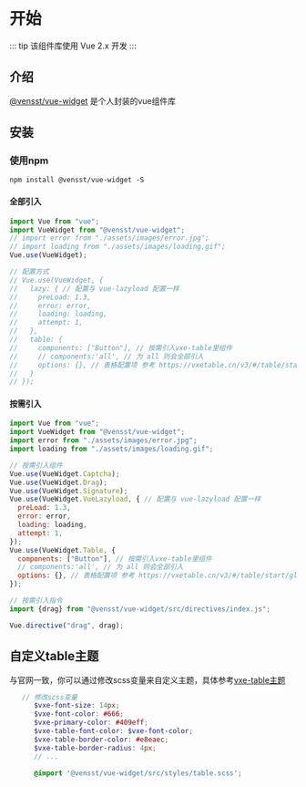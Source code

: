 # 开始

::: tip
该组件库使用 Vue 2.x 开发
:::

## 介绍

[@vensst/vue-widget](https://github.com/vensst/vue-widget) 是个人封装的vue组件库

## 安装

### 使用npm

```shell
npm install @vensst/vue-widget -S
```

#### 全部引入

```js
import Vue from "vue";
import VueWidget from "@vensst/vue-widget";
// import error from "./assets/images/error.jpg";
// import loading from "./assets/images/loading.gif";
Vue.use(VueWidget);

// 配置方式
// Vue.use(VueWidget, {
//   lazy: { // 配置与 vue-lazyload 配置一样
//     preLoad: 1.3,
//     error: error,
//     loading: loading,
//     attempt: 1,
//   },
//   table: {
//     components: ["Button"], // 按需引入vxe-table里组件
//     // components:'all', // 为 all 则会全部引入
//     options: {}, // 表格配置项 参考 https://vxetable.cn/v3/#/table/start/global
//   }
// });
```

#### 按需引入

```js
import Vue from "vue";
import VueWidget from "@vensst/vue-widget";
import error from "./assets/images/error.jpg";
import loading from "./assets/images/loading.gif";

// 按需引入组件
Vue.use(VueWidget.Captcha);
Vue.use(VueWidget.Drag);
Vue.use(VueWidget.Signature);
Vue.use(VueWidget.VueLazyload, { // 配置与 vue-lazyload 配置一样
  preLoad: 1.3,
  error: error,
  loading: loading,
  attempt: 1,
});
Vue.use(VueWidget.Table, {
  components: ["Button"], // 按需引入vxe-table里组件
  // components:'all', // 为 all 则会全部引入
  options: {}, // 表格配置项 参考 https://vxetable.cn/v3/#/table/start/global
});

// 按需引入指令
import {drag} from "@vensst/vue-widget/src/directives/index.js";

Vue.directive("drag", drag);
```




## 自定义table主题
与官网一致，你可以通过修改scss变量来自定义主题，具体参考[vxe-table主题](https://vxetable.cn/v3/#/table/start/theme)
```scss
   // 修改scss变量
      $vxe-font-size: 14px;
      $vxe-font-color: #666;
      $vxe-primary-color: #409eff;
      $vxe-table-font-color: $vxe-font-color;
      $vxe-table-border-color: #e8eaec;
      $vxe-table-border-radius: 4px;
      // ...

      @import '@vensst/vue-widget/src/styles/table.scss';
```
